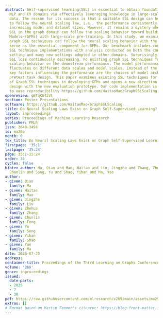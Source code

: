 ```yaml
---
abstract: Self-supervised learning(SSL) is essential to obtain foundation models in
  NLP and CV domains via effectively leveraging knowledge in large-scale unlabeled
  data. The reason for its success is that a suitable SSL design can help the model
  to follow the neural scaling law, i.e., the performance consistently improves with
  increasing model and dataset sizes. However, it remains a mystery whether existing
  SSL in the graph domain can follow the scaling behavior toward building Graph Foundation
  Models~(GFMs) with large-scale pre-training. In this study, we examine whether existing
  graph SSL techniques can follow the neural scaling behavior with the potential to
  serve as the essential component for GFMs. Our benchmark includes comprehensive
  SSL technique implementations with analysis conducted on both the conventional SSL
  setting and many new settings adopted in other domains. Surprisingly, despite the
  SSL loss continuously decreasing, no existing graph SSL techniques follow the neural
  scaling behavior on the downstream performance. The model performance only merely
  fluctuates on different data scales and model scales. Instead of the scales, the
  key factors influencing the performance are the choices of model architecture and
  pretext task design. This paper examines existing SSL techniques for the feasibility
  of Graph SSL techniques in developing GFMs and opens a new direction for graph SSL
  design with the new evaluation prototype. Our code implementation is available online
  to ease reproducibility https://github.com/HaitaoMao/GraphSSLScaling.
openreview: qBTqK042Vt
section: Poster Presentations
software: https://github.com/HaitaoMao/GraphSSLScaling
title: Do Neural Scaling Laws Exist on Graph Self-Supervised Learning?
layout: inproceedings
series: Proceedings of Machine Learning Research
publisher: PMLR
issn: 2640-3498
id: ma25b
month: 0
tex_title: Do Neural Scaling Laws Exist on Graph Self-Supervised Learning?
firstpage: '35:1'
lastpage: '35:24'
page: 35:1-35:24
order: 35
cycles: false
bibtex_author: Ma, Qian and Mao, Haitao and Liu, Jingzhe and Zhang, Zhehua and Feng,
  Chunlin and Song, Yu and Shao, Yihan and Ma, Yao
author:
- given: Qian
  family: Ma
- given: Haitao
  family: Mao
- given: Jingzhe
  family: Liu
- given: Zhehua
  family: Zhang
- given: Chunlin
  family: Feng
- given: Yu
  family: Song
- given: Yihan
  family: Shao
- given: Yao
  family: Ma
date: 2025-07-30
address:
container-title: Proceedings of the Third Learning on Graphs Conference
volume: '269'
genre: inproceedings
issued:
  date-parts:
  - 2025
  - 7
  - 30
pdf: https://raw.githubusercontent.com/mlresearch/v269/main/assets/ma25b/ma25b.pdf
extras: []
# Format based on Martin Fenner's citeproc: https://blog.front-matter.io/posts/citeproc-yaml-for-bibliographies/
---
```

